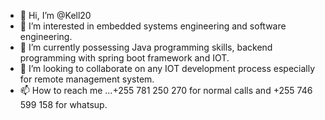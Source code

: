 - 👋 Hi, I’m @Kell20
- 👀 I’m interested in embedded systems engineering and software engineering.
- 🌱 I’m currently possessing Java programming skills, backend programming with spring boot framework and IOT.
- 💞️ I’m looking to collaborate on any IOT development process especially for remote management system.
- 📫 How to reach me ...+255 781 250 270 for normal calls and +255 746 599 158 for whatsup.

<!---
Kell20/Kell20 is a ✨ special ✨ repository because its `README.md` (this file) appears on your GitHub profile.
You can click the Preview link to take a look at your changes.
--->
